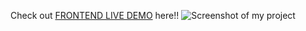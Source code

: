 Check out [FRONTEND LIVE DEMO](https://swipifydatingapp.netlify.app/) here!!
![Screenshot of my project](https://res.cloudinary.com/rajitcloud/image/upload/v1654156713/image_jtln0a.png)
